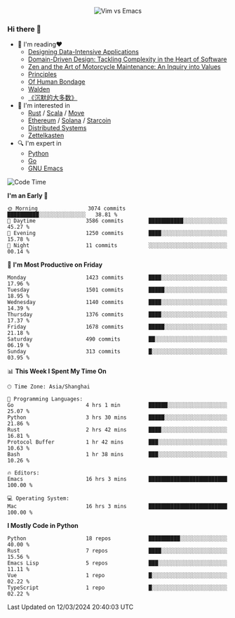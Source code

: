 <p align="center">
    <img src="https://gist.githubusercontent.com/coldnight/e696baffb094e71c96cb302118878eae/raw/40ea5053a6f66cc65f90f437e4173497da225958/banner.gif" alt="Vim vs Emacs" />
</p>

### Hi there 👋

- 📖 I'm reading❤️
    + [Designing Data-Intensive Applications](https://www.oreilly.com/library/view/designing-data-intensive-applications/9781491903063/)
    + [Domain-Driven Design: Tackling Complexity in the Heart of Software](https://www.dddcommunity.org/book/evans_2003/)
    + [Zen and the Art of Motorcycle Maintenance: An Inquiry into Values](https://en.wikipedia.org/wiki/Zen_and_the_Art_of_Motorcycle_Maintenance)
    + [Principles](https://www.principles.com/)
    + [Of Human Bondage](https://en.wikipedia.org/wiki/Of_Human_Bondage)
    + [Walden](https://en.wikipedia.org/wiki/Walden)
    + [《沉默的大多数》](https://en.wikipedia.org/wiki/Silent_majority)
- 🌱 I'm interested in
    + [Rust](https://www.rust-lang.org/) / [Scala](https://www.scala-lang.org/) / [Move](https://github.com/move-language/move/)
    + [Ethereum](https://ethereum.org/en/) / [Solana](https://solana.com/) / [Starcoin](https://github.com/starcoinorg/starcoin)
	+ [Distributed Systems](https://www.linuxzen.com/notes/topics/20200320174417_%E5%88%86%E5%B8%83%E5%BC%8F/)
	+ [Zettelkasten](https://www.linuxzen.com/notes/notes/20220120080920-slip_box/)
- 🔍 I'm expert in
    + [Python](https://www.python.org/)
    + [Go](https://go.dev/)
    + [GNU Emacs](https://www.gnu.org/software/emacs/)

<!--START_SECTION:waka-->
![Code Time](http://img.shields.io/badge/Code%20Time-2%2C724%20hrs%2052%20mins-blue)

**I'm an Early 🐤** 

```text
🌞 Morning                3074 commits        ██████████░░░░░░░░░░░░░░░   38.81 % 
🌆 Daytime                3586 commits        ███████████░░░░░░░░░░░░░░   45.27 % 
🌃 Evening                1250 commits        ████░░░░░░░░░░░░░░░░░░░░░   15.78 % 
🌙 Night                  11 commits          ░░░░░░░░░░░░░░░░░░░░░░░░░   00.14 % 
```
📅 **I'm Most Productive on Friday** 

```text
Monday                   1423 commits        ████░░░░░░░░░░░░░░░░░░░░░   17.96 % 
Tuesday                  1501 commits        █████░░░░░░░░░░░░░░░░░░░░   18.95 % 
Wednesday                1140 commits        ████░░░░░░░░░░░░░░░░░░░░░   14.39 % 
Thursday                 1376 commits        ████░░░░░░░░░░░░░░░░░░░░░   17.37 % 
Friday                   1678 commits        █████░░░░░░░░░░░░░░░░░░░░   21.18 % 
Saturday                 490 commits         ██░░░░░░░░░░░░░░░░░░░░░░░   06.19 % 
Sunday                   313 commits         █░░░░░░░░░░░░░░░░░░░░░░░░   03.95 % 
```


📊 **This Week I Spent My Time On** 

```text
🕑︎ Time Zone: Asia/Shanghai

💬 Programming Languages: 
Go                       4 hrs 1 min         ██████░░░░░░░░░░░░░░░░░░░   25.07 % 
Python                   3 hrs 30 mins       █████░░░░░░░░░░░░░░░░░░░░   21.86 % 
Rust                     2 hrs 42 mins       ████░░░░░░░░░░░░░░░░░░░░░   16.81 % 
Protocol Buffer          1 hr 42 mins        ███░░░░░░░░░░░░░░░░░░░░░░   10.63 % 
Bash                     1 hr 38 mins        ███░░░░░░░░░░░░░░░░░░░░░░   10.26 % 

🔥 Editors: 
Emacs                    16 hrs 3 mins       █████████████████████████   100.00 % 

💻 Operating System: 
Mac                      16 hrs 3 mins       █████████████████████████   100.00 % 
```

**I Mostly Code in Python** 

```text
Python                   18 repos            ██████████░░░░░░░░░░░░░░░   40.00 % 
Rust                     7 repos             ████░░░░░░░░░░░░░░░░░░░░░   15.56 % 
Emacs Lisp               5 repos             ███░░░░░░░░░░░░░░░░░░░░░░   11.11 % 
Vue                      1 repo              █░░░░░░░░░░░░░░░░░░░░░░░░   02.22 % 
TypeScript               1 repo              █░░░░░░░░░░░░░░░░░░░░░░░░   02.22 % 
```




 Last Updated on 12/03/2024 20:40:03 UTC
<!--END_SECTION:waka-->
